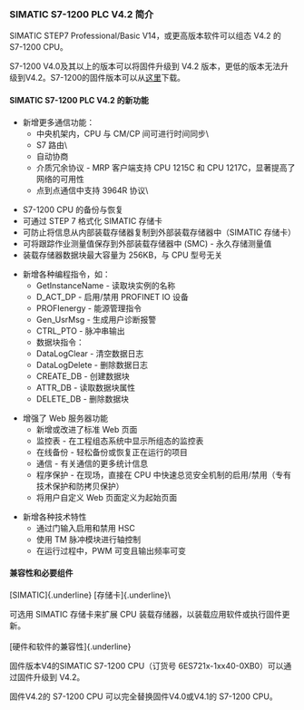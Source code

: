### SIMATIC S7-1200 PLC V4.2 简介

SIMATIC STEP7 Professional/Basic V14，或更高版本软件可以组态 V4.2 的
S7-1200 CPU。

S7-1200 V4.0及其以上的版本可以将固件升级到 V4.2
版本，更低的版本无法升级到V4.2。S7-1200的固件版本可以从[这里](../../01-resource/08-online_download.htm#firm)下载。

#### SIMATIC S7-1200 PLC V4.2 的新功能

-   新增更多通信功能：
    -   中央机架内，CPU 与 CM/CP 间可进行时间同步\
    -   S7 路由\
    -   自动协商
    -   介质冗余协议 - MRP 客户端支持 CPU 1215C 和 CPU
        1217C，显著提高了网络的可用性
    -   点到点通信中支持 3964R 协议\

<!-- -->

-   S7-1200 CPU 的备份与恢复
-   可通过 STEP 7 格式化 SIMATIC 存储卡
-   可防止将信息从内部装载存储器复制到外部装载存储器中（SIMATIC 存储卡）
-   可将跟踪作业测量值保存到外部装载存储器中 (SMC) - 永久存储测量值
-   装载存储器数据块最大容量为 256KB，与 CPU 型号无关

<!-- -->

-   新增各种编程指令，如：
    -   GetInstanceName - 读取块实例的名称
    -   D_ACT_DP - 启用/禁用 PROFINET IO 设备
    -   PROFIenergy - 能源管理指令
    -   Gen_UsrMsg - 生成用户诊断报警
    -   CTRL_PTO - 脉冲串输出
    -   数据块指令：
    -   DataLogClear - 清空数据日志
    -   DataLogDelete - 删除数据日志
    -   CREATE_DB - 创建数据块
    -   ATTR_DB - 读取数据块属性
    -   DELETE_DB - 删除数据块

<!-- -->

-   增强了 Web 服务器功能
    -   新增或改进了标准 Web 页面
    -   监控表 - 在工程组态系统中显示所组态的监控表
    -   在线备份 - 轻松备份或恢复正在运行的项目
    -   通信 - 有关通信的更多统计信息
    -   程序保护 - 在现场，直接在 CPU
        中快速总览安全机制的启用/禁用（专有技术保护和防拷贝保护）
    -   将用户自定义 Web 页面定义为起始页面

<!-- -->

-   新增各种技术特性
    -   通过门输入启用和禁用 HSC
    -   使用 TM 脉冲模块进行轴控制
    -   在运行过程中，PWM 可变且输出频率可变

#### **兼容性和必要组件**

[SIMATIC]{.underline} [存储卡]{.underline}\

可选用 SIMATIC 存储卡来扩展 CPU
装载存储器，以装载应用软件或执行固件更新。\
 \
[硬件和软件的兼容性]{.underline}

固件版本V4的SIMATIC S7-1200 CPU（订货号
6ES721x-1xx40-0XB0）可以通过固件升级到 V4.2。

固件V4.2的 S7-1200 CPU 可以完全替换固件V4.0或V4.1的 S7-1200 CPU。
